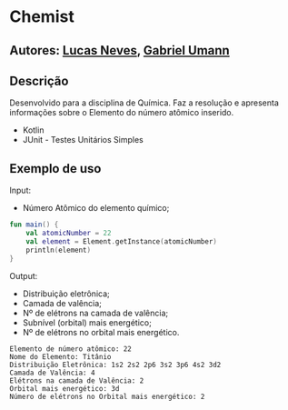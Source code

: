 # Chemist
## Autores: [Lucas Neves](https://github.com/lucasnvs), [Gabriel Umann](https://github.com/gabrielumann)
## Descrição
Desenvolvido para a disciplina de Química. Faz a resolução e apresenta informações sobre o Elemento do número atômico inserido.

- Kotlin
- JUnit - Testes Unitários Simples

## Exemplo de uso

Input:
- Número Atômico do elemento químico;

```kotlin
fun main() {
    val atomicNumber = 22
    val element = Element.getInstance(atomicNumber)
    println(element)
}
```
Output:
- Distribuição eletrônica;
- Camada de valência;
- Nº de elétrons na camada de valência;
- Subnível (orbital) mais energético;
- Nº de elétrons no orbital mais energético.

```
Elemento de número atômico: 22
Nome do Elemento: Titânio
Distribuição Eletrônica: 1s2 2s2 2p6 3s2 3p6 4s2 3d2
Camada de Valência: 4
Elétrons na camada de Valência: 2
Orbital mais energético: 3d
Número de elétrons no Orbital mais energético: 2
```
